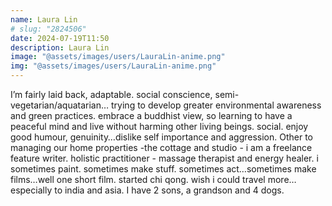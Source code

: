 ```yaml
---
name: Laura Lin
# slug: "2824506"
date: 2024-07-19T11:50
description: Laura Lin
image: "@assets/images/users/LauraLin-anime.png"
img: "@assets/images/users/LauraLin-anime.png"
---
```

I’m fairly laid back, adaptable. social conscience, semi-vegetarian/aquatarian… trying to develop greater environmental awareness and green practices. embrace a buddhist view, so learning to have a peaceful mind and live without harming other living beings. social. enjoy good humour, genuinity…dislike self importance and aggression. Other to managing our home properties -the cottage and studio - i am a freelance feature writer. holistic practitioner - massage therapist and energy healer. i sometimes paint. sometimes make stuff. sometimes act…sometimes make films…well one short film. started chi qong. wish i could travel more…especially to india and asia. I have 2 sons, a grandson and 4 dogs.